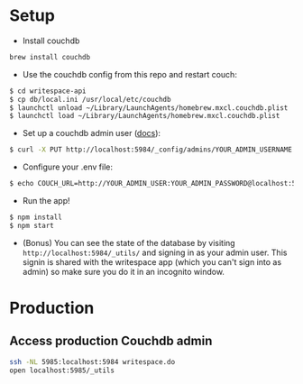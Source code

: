 # Setup

* Install couchdb

```sh
brew install couchdb
```

* Use the couchdb config from this repo and restart couch:

```sh
$ cd writespace-api
$ cp db/local.ini /usr/local/etc/couchdb
$ launchctl unload ~/Library/LaunchAgents/homebrew.mxcl.couchdb.plist
$ launchctl load ~/Library/LaunchAgents/homebrew.mxcl.couchdb.plist
```

* Set up a couchdb admin user ([docs](http://guide.couchdb.org/draft/security.html#users)):

```sh
$ curl -X PUT http://localhost:5984/_config/admins/YOUR_ADMIN_USERNAME -d '"YOUR ADMIN PASSWORD"'
```

* Configure your .env file:

```sh
$ echo COUCH_URL=http://YOUR_ADMIN_USER:YOUR_ADMIN_PASSWORD@localhost:5984 > .env
```

* Run the app!

```sh
$ npm install
$ npm start
```

* (Bonus) You can see the state of the database by visiting `http://localhost:5984/_utils/` and signing in as your admin user. This signin is shared with the writespace app (which you can't sign into as admin) so make sure you do it in an incognito window.

# Production

## Access production Couchdb admin
```sh
ssh -NL 5985:localhost:5984 writespace.do
open localhost:5985/_utils
```

